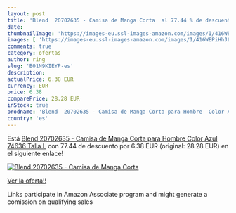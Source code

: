 ```yaml
---
layout: post
title: 'Blend  20702635 - Camisa de Manga Corta  al 77.44 % de descuento'
date: 
thumbnailImage: 'https://images-eu.ssl-images-amazon.com/images/I/416WEPiHhJL._SL200_.jpg'
images: [ 'https://images-eu.ssl-images-amazon.com/images/I/416WEPiHhJL._SL200_.jpg' ]
comments: true
category: ofertas
author: ring
slug: 'B01N9KIEYP-es'
description:
actualPrice: 6.38 EUR
currency: EUR
price: 6.38
comparePrice: 28.28 EUR
inStock: true
prodname: 'Blend  20702635 - Camisa de Manga Corta para Hombre  Color Azul  74636   Talla L'
country: 'es'
---
```


Está [Blend  20702635 - Camisa de Manga Corta para Hombre  Color Azul  74636   Talla L](https://www.amazon.es/dp/B01N9KIEYP/?tag=tolees-21) con 77.44 de descuento por 6.38 EUR (original: 28.28 EUR) en el siguiente enlace!

[![Blend  20702635 - Camisa de Manga Corta ](https://images-eu.ssl-images-amazon.com/images/I/416WEPiHhJL._SL200_.jpg)](https://www.amazon.es/dp/B01N9KIEYP/?tag=tolees-21)

[Ver la oferta!!](https://www.amazon.es/dp/B01N9KIEYP/?tag=tolees-21)

Links participate in Amazon Associate program and might generate a comission on qualifying sales


